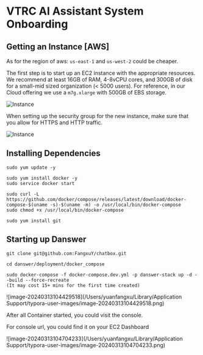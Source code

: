 # VTRC AI Assistant System Onboarding

## Getting an Instance [AWS]

As for the region of aws: `us-east-1` and `us-west-2` could be cheaper.

The first step is to start up an EC2 instance with the appropriate resources. We recommend at least 16GB of RAM, 4-8vCPU cores, and 300GB of disk for a small-mid sized organization (< 5000 users). For reference, in our Cloud offering we use a `m7g.xlarge` with 500GB of EBS storage.

![Instance](https://mintlify.s3-us-west-1.amazonaws.com/danswer/images/setup_guides/aws/Instance.png)

When setting up the security group for the new instance, make sure that you allow for HTTPS and HTTP traffic.

![Instance](https://mintlify.s3-us-west-1.amazonaws.com/danswer/images/setup_guides/aws/InstanceNetworking.png)

## Installing Dependencies

```
sudo yum update -y

sudo yum install docker -y
sudo service docker start

sudo curl -L https://github.com/docker/compose/releases/latest/download/docker-compose-$(uname -s)-$(uname -m) -o /usr/local/bin/docker-compose
sudo chmod +x /usr/local/bin/docker-compose

sudo yum install git
```

## Starting up Danswer

```
git clone git@github.com:FangxuY/chatbox.git

cd danswer/deployment/docker_compose

sudo docker-compose -f docker-compose.dev.yml -p danswer-stack up -d --build --force-recreate 
(It may cost 15+ mins for the first time created)

```

![image-20240313104429518](/Users/yuanfangxu/Library/Application Support/typora-user-images/image-20240313104429518.png)

After all Container started, you could visit the console.

For console url, you could find it on your EC2 Dashboard

![image-20240313104704233](/Users/yuanfangxu/Library/Application Support/typora-user-images/image-20240313104704233.png)